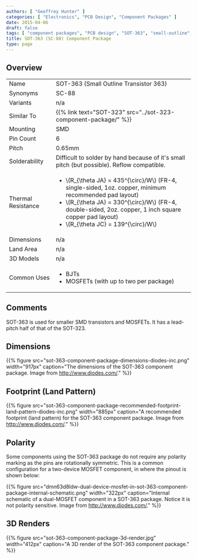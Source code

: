 ```yaml
---
authors: [ "Geoffrey Hunter" ]
categories: [ "Electronics", "PCB Design", "Component Packages" ]
date: 2015-04-06
draft: false
tags: [ "component packages", "PCB design", "SOT-363", "small-outline", "transistor" ]
title: SOT-363 (SC-88) Component Package
type: page
---
```


## Overview

<table>
  <tbody>
    <tr>
      <td>Name</td>
      <td>SOT-363 (Small Outline Transistor 363)</td>
    </tr>
    <tr>
      <td>Synonyms</td>
      <td>SC-88</td>
    </tr>
    <tr>
      <td>Variants</td>
      <td>n/a</td>
    </tr>
    <tr>
      <td>Similar To</td>
      <td>{{% link text="SOT-323" src="../sot-323-component-package/" %}}</td>
    </tr>
    <tr>
      <td>Mounting</td>
      <td>SMD</td>
    </tr>
    <tr>
      <td>Pin Count</td>
      <td>6</td>
    </tr>
    <tr>
      <td>Pitch</td>
      <td>0.65mm</td>
    </tr>
    <tr>
      <td>Solderability</td>
      <td>Difficult to solder by hand because of it's small pitch (but possible). Reflow compatible.</td>
    </tr>
    <tr>
      <td>Thermal Resistance</td>
      <td>
        <ul>
          <li>\(R_{\theta JA} = 435^{\circ}/W\) (FR-4, single-sided, 1oz. copper, minimum recommended pad layout)</li>
          <li>\(R_{\theta JA} = 330^{\circ}/W\) (FR-4, double-sided, 2oz. copper, 1 inch square copper pad layout)</li>
          <li>\(R_{\theta JC} = 139^{\circ}/W\)</li>
        </ul>
      </td>
    </tr>
    <tr>
      <td>Dimensions</td>
      <td>n/a</td>
    </tr>
    <tr>
      <td>Land Area</td>
      <td>n/a</td>
    </tr>
    <tr>
      <td>3D Models</td>
      <td>n/a</td>
    </tr>
    <tr>
      <td>Common Uses</td>
      <td>
        <ul>
          <li>BJTs</li>
          <li>MOSFETs (with up to two per package)</li>
        </ul>
      </td>
    </tr>
  </tbody>
</table>

## Comments

SOT-363 is used for smaller SMD transistors and MOSFETs. It has a lead-pitch half of that of the SOT-323.

## Dimensions

{{% figure src="sot-363-component-package-dimensions-diodes-inc.png" width="917px" caption="The dimensions of the SOT-363 component package. Image from http://www.diodes.com/."  %}}

## Footprint (Land Pattern)

{{% figure src="sot-363-component-package-recommended-footprint-land-pattern-diodes-inc.png" width="885px" caption="A recommended footprint (land pattern) for the SOT-363 component package. Image from http://www.diodes.com/."  %}}

## Polarity

Some components using the SOT-363 package do not require any polarity marking as the pins are rotationally symmetric. This is a common configuration for a two-device MOSFET component, in where the pinout is shown below:

{{% figure src="dmn63d8ldw-dual-device-mosfet-in-sot-363-component-package-internal-schematic.png" width="322px" caption="Internal schematic of a dual-MOSFET component in a SOT-363 package. Notice it is not polarity sensitive. Image from http://www.diodes.com/."  %}}

## 3D Renders

{{% figure src="sot-363-component-package-3d-render.jpg" width="412px" caption="A 3D render of the SOT-363 component package."  %}}
